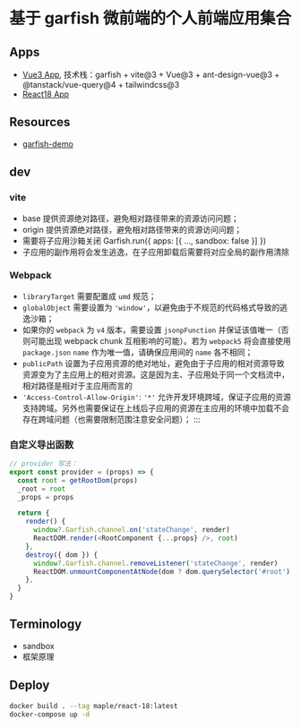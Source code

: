 # 基于 garfish 微前端的个人前端应用集合

## Apps

- [Vue3 App](./packages/admin/), 技术栈：garfish + vite@3 + Vue@3 + ant-design-vue@3 + @tanstack/vue-query@4 + tailwindcss@3
- [React18 App](./packages/react18-webpack/)

## Resources

- [garfish-demo](https://stackblitz.com/edit/garfish-demo-3twzps)

## dev

### vite

- base 提供资源绝对路径，避免相对路径带来的资源访问问题；
- origin 提供资源绝对路径，避免相对路径带来的资源访问问题；
- 需要将子应用沙箱关闭 Garfish.run({ apps: [{ ..., sandbox: false }] })
- 子应用的副作用将会发生逃逸，在子应用卸载后需要将对应全局的副作用清除

### Webpack

- `libraryTarget` 需要配置成 `umd` 规范；
- `globalObject` 需要设置为 `'window'`，以避免由于不规范的代码格式导致的逃逸沙箱；
- 如果你的 `webpack` 为 `v4` 版本，需要设置 `jsonpFunction` 并保证该值唯一（否则可能出现 webpack chunk 互相影响的可能）。若为 `webpack5` 将会直接使用 `package.json` `name` 作为唯一值，请确保应用间的 `name` 各不相同；
- `publicPath` 设置为子应用资源的绝对地址，避免由于子应用的相对资源导致资源变为了主应用上的相对资源。这是因为主、子应用处于同一个文档流中，相对路径是相对于主应用而言的
- `'Access-Control-Allow-Origin'`: `'*'` 允许开发环境跨域，保证子应用的资源支持跨域。另外也需要保证在上线后子应用的资源在主应用的环境中加载不会存在跨域问题（也需要限制范围注意安全问题）； :::

### 自定义导出函数

```js
// provider 写法：
export const provider = (props) => {
  const root = getRootDom(props)
  _root = root
  _props = props

  return {
    render() {
      window?.Garfish.channel.on('stateChange', render)
      ReactDOM.render(<RootComponent {...props} />, root)
    },
    destroy({ dom }) {
      window?.Garfish.channel.removeListener('stateChange', render)
      ReactDOM.unmountComponentAtNode(dom ? dom.querySelector('#root') : document.querySelector('#root'))
    },
  }
}
```

## Terminology

- sandbox
- 框架原理

## Deploy

```sh
docker build . --tag maple/react-18:latest
docker-compose up -d
```
